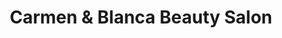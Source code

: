 ---
title: "Carmen & Blanca Beauty Salon"
url: /bronx/carmen-and-blanca-beauty-salon/
shop: hairdresser
---